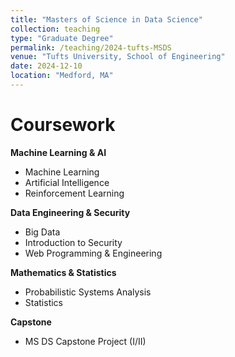 ```yaml
---
title: "Masters of Science in Data Science"
collection: teaching
type: "Graduate Degree"
permalink: /teaching/2024-tufts-MSDS
venue: "Tufts University, School of Engineering"
date: 2024-12-10
location: "Medford, MA"
---
```


<!-- This is a description of a teaching experience. You can use markdown like any other post. -->

<!-- Grades \& Awards
====== -->

Coursework
======

**Machine Learning & AI**
- Machine Learning
- Artificial Intelligence
- Reinforcement Learning

**Data Engineering & Security**
- Big Data
- Introduction to Security
- Web Programming & Engineering

**Mathematics & Statistics**
- Probabilistic Systems Analysis
- Statistics

**Capstone**
- MS DS Capstone Project (I/II)

<!-- Thesis
====== -->